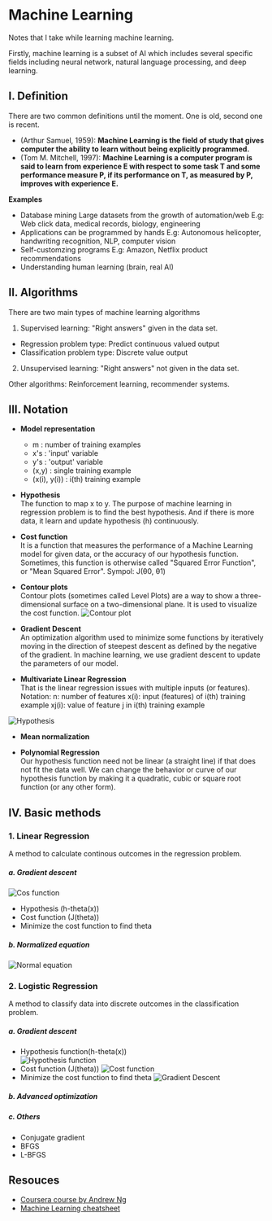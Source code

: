 # Machine Learning
Notes that I take while learning machine learning.

Firstly, machine learning is a subset of AI which includes several specific fields including neural network, natural language processing, and deep learning.

## I. Definition
There are two common definitions until the moment. One is old, second one is recent.
* (Arthur Samuel, 1959): **Machine Learning is the field of study that gives computer the ability to learn without being explicitly programmed.**
* (Tom M. Mitchell, 1997): **Machine Learning is a computer program is said to learn from experience E with respect to some task T and some performance measure P, if its performance on T, as measured by P, improves with experience E.**

**Examples**  
* Database mining
  Large datasets from the growth of automation/web
  E.g: Web click data, medical records, biology, engineering
* Applications can be programmed by hands
  E.g: Autonomous helicopter, handwriting recognition, NLP, computer vision
* Self-customzing programs
  E.g: Amazon, Netflix product recommendations
* Understanding human learning (brain, real AI)

## II. Algorithms
There are two main types of machine learning algorithms
1. Supervised learning: "Right answers" given in the data set.
  * Regression problem type: Predict continuous valued output
  * Classification problem type: Discrete value output
2. Unsupervised learning: "Right answers" not given in the data set.

Other algorithms: Reinforcement learning, recommender systems.

## III. Notation
* **Model representation**  
  - m : number of training examples
  - x's : 'input' variable
  - y's : 'output' variable
  - (x,y) : single training example
  - (x(i), y(i)) : i(th) training example

* **Hypothesis**  
The function to map x to y.
The purpose of machine learning in regression problem is to find the best hypothesis.
And if there is more data, it learn and update hypothesis (h) continuously.

* **Cost function**  
It is a function that measures the performance of a Machine Learning model for given data, or the accuracy of our hypothesis function.
Sometimes, this function is otherwise called "Squared Error Function", or "Mean Squared Error".
Sympol: J(θ0, θ1)

* **Contour plots**  
Contour plots (sometimes called Level Plots) are a way to show a three-dimensional surface on a two-dimensional plane. It is used to visualize the cost function.
![Contour plot](http://www.adeveloperdiary.com/wp-content/uploads/2018/11/How-to-visualize-Gradient-Descent-using-Contour-plot-in-Python-adeveloperdiary.com-1.jpg)

* **Gradient Descent**  
An optimization algorithm used to minimize some functions by iteratively moving in the direction of steepest descent as defined by the negative of the gradient. In machine learning, we use gradient descent to update the parameters of our model.

* **Multivariate Linear Regression**  
That is the linear regression issues with multiple inputs (or features).
Notation:
n: number of features
x(i): input (features) of i(th) training example
xj(i): value of feature j in i(th) training example

![Hypothesis](https://humanunsupervised.github.io/humanunsupervised.com/topics/images/lesson2/02.png)
* **Mean normalization**  

* **Polynomial Regression**  
Our hypothesis function need not be linear (a straight line) if that does not fit the data well.
We can change the behavior or curve of our hypothesis function by making it a quadratic, cubic or square root function (or any other form).

## IV. Basic methods
### 1. Linear Regression
A method to calculate continous outcomes in the regression problem.
##### a. Gradient descent
![Cos function](https://i.pinimg.com/originals/43/7d/47/437d47ca32f469ded991b6d0194bb8e2.jpg)
* Hypothesis (h-theta(x))
* Cost function (J(theta))
* Minimize the cost function to find theta

##### b. Normalized equation
![Normal equation](https://media.geeksforgeeks.org/wp-content/uploads/Untitled-drawing-1-10.png)

### 2. Logistic Regression
A method to classify data into discrete outcomes in the classification problem.
##### a. Gradient descent
* Hypothesis function(h-theta(x))  
![Hypothesis function](https://i.ytimg.com/vi/q6aZeJFlGcc/maxresdefault.jpg)
* Cost function (J(theta))
![Cost function](https://i.pinimg.com/originals/95/74/5c/95745c6d44c662e8d7fd3641593d8833.png)
* Minimize the cost function to find theta
![Gradient Descent](https://i.stack.imgur.com/pYVzl.png)
##### b. Advanced optimization
##### c. Others
* Conjugate gradient
* BFGS
* L-BFGS

## Resouces
* [Coursera course by Andrew Ng](https://www.coursera.org/learn/machine-learning/)
* [Machine Learning cheatsheet](https://ml-cheatsheet.readthedocs.io/en/latest/)
